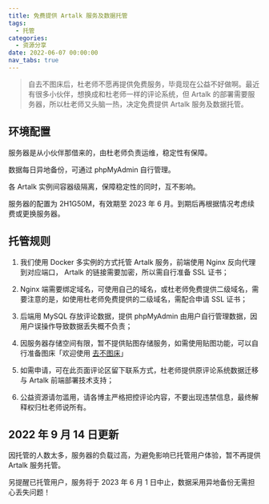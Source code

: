 ```yaml
---
title: 免费提供 Artalk 服务及数据托管
tags:
  - 托管
categories:
  - 资源分享
date: 2022-06-07 00:00:00
nav_tabs: true
---
```


> 自去不图床后，杜老师不愿再提供免费服务，毕竟现在公益不好做啊。最近有很多小伙伴，想换成和杜老师一样的评论系统，但 Artalk 的部署需要服务器，所以杜老师又头脑一热，决定免费提供 Artalk 服务及数据托管。

<!-- more -->

## 环境配置

服务器是从小伙伴那借来的，由杜老师负责运维，稳定性有保障。

数据每日异地备份，可通过 phpMyAdmin 自行管理。

各 Artalk 实例间容器级隔离，保障稳定性的同时，互不影响。

服务器的配置为 2H1G50M，有效期至 2023 年 6 月。到期后再根据情况考虑续费或更换服务器。

## 托管规则

1. 我们使用 Docker 多实例的方式托管 Artalk 服务，前端使用 Nginx 反向代理到对应端口， Artalk 的链接需要加密，所以需自行准备 SSL 证书；

2. Nginx 端需要绑定域名，可使用自己的域名，或杜老师免费提供二级域名，需要注意的是，如使用杜老师免费提供的二级域名，需配合申请 SSL 证书；

3. 后端用 MySQL 存放评论数据，提供 phpMyAdmin 由用户自行管理数据，因用户误操作导致数据丢失概不负责；

4. 因服务器存储空间有限，暂不提供贴图存储服务，如需使用贴图功能，可以自行准备图床「欢迎使用 [去不图床](https://7bu.top/)」

5. 如需申请，可在此页面评论区留下联系方式，杜老师提供原评论系统数据迁移与  Artalk 前端部署技术支持；

6. 公益资源请勿滥用，请各博主严格把控评论内容，不要出现违禁信息，最终解释权归杜老师说所有。

## 2022 年 9 月 14 日更新

因托管的人数太多，服务器的负载过高，为避免影响已托管用户体验，暂不再提供 Artalk 服务托管。

另提醒已托管用户，服务将于 2023 年 6 月 1 日中止，数据采用异地备份无需担心丢失问题！